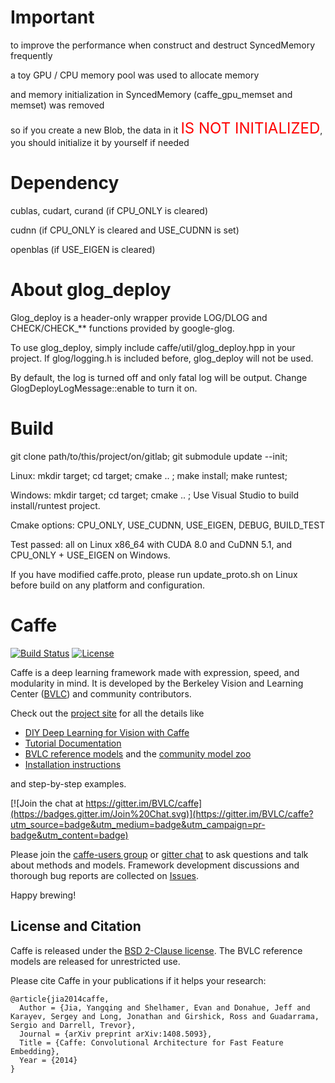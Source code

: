 # Important

to improve the performance when construct and destruct SyncedMemory frequently

a toy GPU / CPU memory pool was used to allocate memory

and memory initialization in SyncedMemory (caffe_gpu_memset and memset) was removed

so if you create a new Blob, the data in it <font color=red size=5>IS NOT INITIALIZED</font>, you should initialize it by yourself if needed

# Dependency

cublas, cudart, curand (if CPU_ONLY is cleared)

cudnn (if CPU_ONLY is cleared and USE_CUDNN is set)

openblas (if USE_EIGEN is cleared)

# About glog_deploy

Glog_deploy is a header-only wrapper provide LOG/DLOG and CHECK/CHECK_** functions provided by google-glog.

To use glog_deploy, simply include caffe/util/glog_deploy.hpp in your project. If glog/logging.h is included before, glog_deploy will not be used.

By default, the log is turned off and only fatal log will be output. Change GlogDeployLogMessage::enable to turn it on.

# Build

git clone path/to/this/project/on/gitlab; git submodule update --init;

Linux: mkdir target; cd target; cmake .. ; make install; make runtest;

Windows: mkdir target; cd target; cmake .. ; Use Visual Studio to build install/runtest project.

Cmake options: CPU_ONLY, USE_CUDNN, USE_EIGEN, DEBUG, BUILD_TEST

Test passed: all on Linux x86_64 with CUDA 8.0 and CuDNN 5.1, and CPU_ONLY + USE_EIGEN on Windows.

If you have modified caffe.proto, please run update_proto.sh on Linux before build on any platform and configuration.

# Caffe

[![Build Status](https://travis-ci.org/BVLC/caffe.svg?branch=master)](https://travis-ci.org/BVLC/caffe)
[![License](https://img.shields.io/badge/license-BSD-blue.svg)](LICENSE)

Caffe is a deep learning framework made with expression, speed, and modularity in mind.
It is developed by the Berkeley Vision and Learning Center ([BVLC](http://bvlc.eecs.berkeley.edu)) and community contributors.

Check out the [project site](http://caffe.berkeleyvision.org) for all the details like

- [DIY Deep Learning for Vision with Caffe](https://docs.google.com/presentation/d/1UeKXVgRvvxg9OUdh_UiC5G71UMscNPlvArsWER41PsU/edit#slide=id.p)
- [Tutorial Documentation](http://caffe.berkeleyvision.org/tutorial/)
- [BVLC reference models](http://caffe.berkeleyvision.org/model_zoo.html) and the [community model zoo](https://github.com/BVLC/caffe/wiki/Model-Zoo)
- [Installation instructions](http://caffe.berkeleyvision.org/installation.html)

and step-by-step examples.

[![Join the chat at https://gitter.im/BVLC/caffe](https://badges.gitter.im/Join%20Chat.svg)](https://gitter.im/BVLC/caffe?utm_source=badge&utm_medium=badge&utm_campaign=pr-badge&utm_content=badge)

Please join the [caffe-users group](https://groups.google.com/forum/#!forum/caffe-users) or [gitter chat](https://gitter.im/BVLC/caffe) to ask questions and talk about methods and models.
Framework development discussions and thorough bug reports are collected on [Issues](https://github.com/BVLC/caffe/issues).

Happy brewing!

## License and Citation

Caffe is released under the [BSD 2-Clause license](https://github.com/BVLC/caffe/blob/master/LICENSE).
The BVLC reference models are released for unrestricted use.

Please cite Caffe in your publications if it helps your research:

    @article{jia2014caffe,
      Author = {Jia, Yangqing and Shelhamer, Evan and Donahue, Jeff and Karayev, Sergey and Long, Jonathan and Girshick, Ross and Guadarrama, Sergio and Darrell, Trevor},
      Journal = {arXiv preprint arXiv:1408.5093},
      Title = {Caffe: Convolutional Architecture for Fast Feature Embedding},
      Year = {2014}
    }
